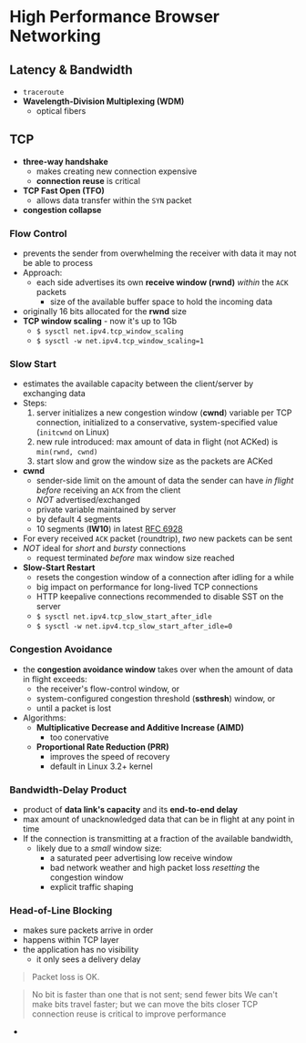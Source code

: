 # High Performance Browser Networking

## Latency & Bandwidth

- `traceroute`
- **Wavelength-Division Multiplexing (WDM)**
  - optical fibers

## TCP

- **three-way handshake**
  - makes creating new connection expensive
  - **connection reuse** is critical
- **TCP Fast Open (TFO)**
  - allows data transfer within the `SYN` packet
- **congestion collapse**

### Flow Control

- prevents the sender from overwhelming the receiver with data it may not be able to process
- Approach:
  - each side advertises its own **receive window (rwnd)** _within_ the `ACK` packets
    - size of the available buffer space to hold the incoming data
- originally 16 bits allocated for the **rwnd** size
- **TCP window scaling** - now it's up to 1Gb
  - `$ sysctl net.ipv4.tcp_window_scaling`
  - `$ sysctl -w net.ipv4.tcp_window_scaling=1`

### Slow Start

- estimates the available capacity between the client/server by exchanging data
- Steps:
  1. server initializes a new congestion window (**cwnd**) variable per TCP connection, initialized to a conservative, system-specified value (`initcwnd` on Linux)
  2. new rule introduced: max amount of data in flight (not ACKed) is `min(rwnd, cwnd)`
  3. start slow and grow the window size as the packets are ACKed
- **cwnd**
  - sender-side limit on the amount of data the sender can have _in flight_ _before_ receiving an `ACK` from the client
  - _NOT_ advertised/exchanged
  - private variable maintained by server
  - by default 4 segments
  - 10 segments (**IW10**) in latest [RFC 6928](https://datatracker.ietf.org/doc/html/rfc6928)
- For every received `ACK` packet (roundtrip), _two_ new packets can be sent
- _NOT_ ideal for _short_ and _bursty_ connections
  - request terminated _before_ max window size reached
- **Slow-Start Restart**
  - resets the congestion window of a connection after idling for a while
  - big impact on performance for long-lived TCP connections
  - HTTP keepalive connections recommended to disable SST on the server
  - `$ sysctl net.ipv4.tcp_slow_start_after_idle`
  - `$ sysctl -w net.ipv4.tcp_slow_start_after_idle=0`

### Congestion Avoidance

- the **congestion avoidance window** takes over when the amount of data in flight exceeds:
  - the receiver's flow-control window, or
  - system-configured congestion threshold (**ssthresh**) window, or
  - until a packet is lost
- Algorithms:
  - **Multiplicative Decrease and Additive Increase (AIMD)**
    - too conervative
  - **Proportional Rate Reduction (PRR)**
    - improves the speed of recovery
    - default in Linux 3.2+ kernel

### Bandwidth-Delay Product

- product of **data link's capacity** and its **end-to-end delay**
- max amount of unacknowledged data that can be in flight at any point in time
- If the connection is transmitting at a fraction of the available bandwidth,
  - likely due to a _small_ window size:
    - a saturated peer advertising low receive window
    - bad network weather and high packet loss _resetting_ the congestion window
    - explicit traffic shaping

### Head-of-Line Blocking

- makes sure packets arrive in order
- happens within TCP layer
- the application has no visibility
  - it only sees a delivery delay

> Packet loss is OK.

> No bit is faster than one that is not sent; send fewer bits
> We can't make bits travel faster; but we can move the bits closer
> TCP connection reuse is critical to improve performance

-
